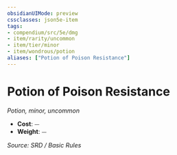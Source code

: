 ```yaml
---
obsidianUIMode: preview
cssclasses: json5e-item
tags:
- compendium/src/5e/dmg
- item/rarity/uncommon
- item/tier/minor
- item/wondrous/potion
aliases: ["Potion of Poison Resistance"]
---
```

# Potion of Poison Resistance
*Potion, minor, uncommon*  

- **Cost**: ⏤
- **Weight**: ⏤

*Source: SRD / Basic Rules*